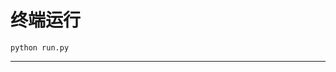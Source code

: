 # 终端运行

```shell
python run.py
```
**************************************************************************************************************************************************************************************************************************************************************************************************************************************************************************************************************************************************************************************************************************************************************************************************************************************************************************************************************************************************************************************************************************************************************************************************************************************************************************************